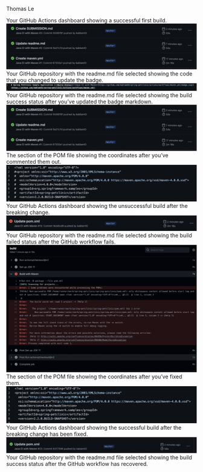 Thomas Le 

Your GitHub Actions dashboard showing a successful first build.
![Screen Capture #1](images/firstbuild.png)
Your GitHub repository with the readme.md file selected showing the code that you
changed to update the badge.
![Screen Capture #2](images/readmereplace.png)
Your GitHub repository with the readme.md file selected showing the build success
status after you’ve updated the badge markdown.
![Screen Capture #3](images/firstbuild.png)
The section of the POM file showing the coordinates after you’ve commented them
out.
![Screen Capture #4](images/nocoordinates.png)
Your GitHub Actions dashboard showing the unsuccessful build after the breaking
change.
![Screen Capture #5](images/FailedPOMAction.png)
Your GitHub repository with the readme.md file selected showing the build failed
status after the GitHub workflow fails.
![Screen Capture #6](images/buildfailedstatus.png)
The section of the POM file showing the coordinates after you’ve fixed them.
![Screen Capture #7](images/fixedpom.png)
Your GitHub Actions dashboard showing the successful build after the breaking
change has been fixed.
![Screen Capture #8](images/actionsfixedpom.png)
Your GitHub repository with the readme.md file selected showing the build success
status after the GitHub workflow has recovered.
